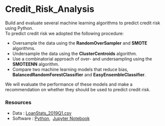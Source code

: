 # Credit_Risk_Analysis
Build and evaluate several machine learning algorithms to predict credit risk using Python. <br/> 
To predict credit risk we adopted the following procedure:  <br/>

- Oversample the data using the **RandomOverSampler** and **SMOTE** algorithms.
- Undersample the data using the **ClusterCentroids** algorithm.
- Use a combinatorial approach of over- and undersampling using the **SMOTEENN** algorithm.
- Compare two machine learning models that reduce bias, **BalancedRandomForestClassifier** and **EasyEnsembleClassifier**.

We will evaluate the performance of these models and make a recommendation on whether they should be used to predict credit risk.

### Resources
- Data : [LoanStats_2019Q1.csv]()
- Software : [Python](https://www.python.org/downloads/),&nbsp; [Jupyter Notebook](https://www.anaconda.com/products/distribution)
